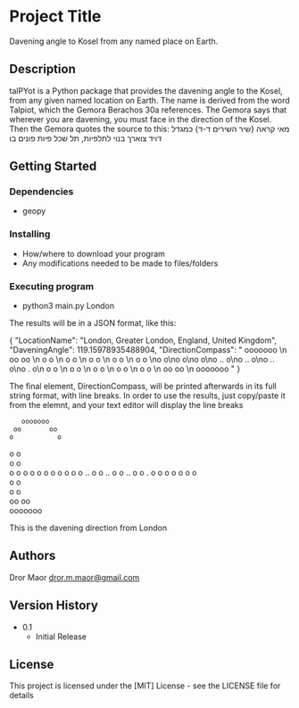 # Project Title

Davening angle to Kosel from any named place on Earth.

## Description

talPYot is a Python package that provides the davening angle to the Kosel, from any given named location on Earth.
The name is derived from the word Talpiot, which the Gemora Berachos 30a references.
The Gemora says that wherever you are davening, you must face in the direction of the Kosel. Then the Gemora quotes the source to this:
מאי קראה {שיר השירים ד-ד} כמגדל דויד צוארך בנוי לתלפיות, תל שכל פיות פונים בו

## Getting Started

### Dependencies

* geopy

### Installing

* How/where to download your program
* Any modifications needed to be made to files/folders

### Executing program

* python3 main.py London

The results will be in a JSON format, like this:

{
    "LocationName": "London, Greater London, England, United Kingdom",
    "DaveningAngle": 119.15978935488904,
    "DirectionCompass": "       ooooooo       \n     oo       oo     \n    o           o    \n   o             o   \n  o               o  \n o                 o \n o                 o \no                   o\no                   o\no                   o\no         ..        o\no           ..      o\no             ..    o\no               .   o\n o                 o \n o                 o \n  o               o  \n   o             o   \n    o           o    \n     oo       oo     \n       ooooooo       "
}

The final element, DirectionCompass, will be printed afterwards in its full string format, with line breaks.
In order to use the results, just copy/paste it from the elemnt, and your text editor will display the line breaks

       ooooooo       
     oo       oo     
    o           o    
   o             o   
  o               o  
 o                 o 
 o                 o 
o                   o
o                   o
o                   o
o         ..        o
o           ..      o
o             ..    o
o               .   o
 o                 o 
 o                 o 
  o               o  
   o             o   
    o           o    
     oo       oo     
       ooooooo       

This is the davening direction from London

## Authors

Dror Maor 
dror.m.maor@gmail.com

## Version History

* 0.1
    * Initial Release

## License

This project is licensed under the [MIT] License - see the LICENSE file for details

